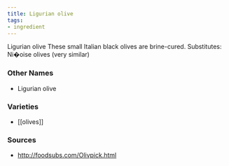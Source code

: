 ```yaml
---
title: Ligurian olive
tags:
- ingredient
---
```

Ligurian olive These small Italian black olives are brine-cured. Substitutes: Ni�oise olives (very similar)

### Other Names

* Ligurian olive

### Varieties

* [[olives]]

### Sources
* http://foodsubs.com/Olivpick.html
